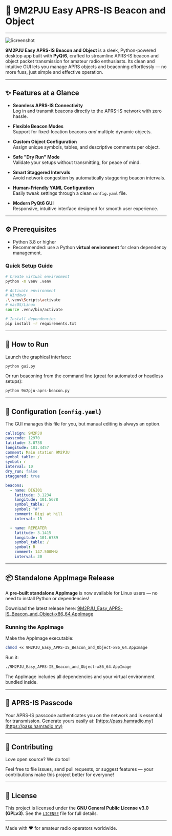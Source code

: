 # 🚀 9M2PJU Easy APRS-IS Beacon and Object

---

![Screenshot](https://github.com/user-attachments/assets/59aa861c-8867-499f-8e91-cc7a18de4d91)

**9M2PJU Easy APRS-IS Beacon and Object** is a sleek, Python-powered desktop app built with **PyQt6**, crafted to streamline APRS-IS beacon and object packet transmission for amateur radio enthusiasts. Its clean and intuitive GUI lets you manage APRS objects and beaconing effortlessly — no more fuss, just simple and effective operation.

---

## ✨ Features at a Glance

- **Seamless APRS-IS Connectivity**  
  Log in and transmit beacons directly to the APRS-IS network with zero hassle.

- **Flexible Beacon Modes**  
  Support for fixed-location beacons *and* multiple dynamic objects.

- **Custom Object Configuration**  
  Assign unique symbols, tables, and descriptive comments per object.

- **Safe "Dry Run" Mode**  
  Validate your setups without transmitting, for peace of mind.

- **Smart Staggered Intervals**  
  Avoid network congestion by automatically staggering beacon intervals.

- **Human-Friendly YAML Configuration**  
  Easily tweak settings through a clean `config.yaml` file.

- **Modern PyQt6 GUI**  
  Responsive, intuitive interface designed for smooth user experience.

---

## ⚙️ Prerequisites

- Python 3.8 or higher  
- Recommended: use a Python **virtual environment** for clean dependency management.

### Quick Setup Guide

```bash
# Create virtual environment
python -m venv .venv

# Activate environment
# Windows
.\.venv\Scripts\activate
# macOS/Linux
source .venv/bin/activate

# Install dependencies
pip install -r requirements.txt
````

---

## 🚀 How to Run

Launch the graphical interface:

```bash
python gui.py
```

Or run beaconing from the command line (great for automated or headless setups):

```bash
python 9m2pju-aprs-beacon.py
```

---

## 📝 Configuration (`config.yaml`)

The GUI manages this file for you, but manual editing is always an option.

```yaml
callsign: 9M2PJU
passcode: 12970
latitude: 3.0738
longitude: 101.4457
comment: Main station 9M2PJU
symbol_table: /
symbol: r
interval: 10
dry_run: false
staggered: true

beacons:
  - name: DIGI01
    latitude: 3.1234
    longitude: 101.5678
    symbol_table: /
    symbol: "#"
    comment: Digi at hill
    interval: 15

  - name: REPEATER
    latitude: 3.1415
    longitude: 101.6789
    symbol_table: /
    symbol: R
    comment: 147.500MHz
    interval: 30
```

---

## 📦 Standalone AppImage Release

A **pre-built standalone AppImage** is now available for Linux users — no need to install Python or dependencies!

Download the latest release here:
[9M2PJU\_Easy\_APRS-IS\_Beacon\_and\_Object-x86\_64.AppImage](https://github.com/9M2PJU/9M2PJU-Easy-APRS-IS-Beacon-and-Object/releases/latest)

### Running the AppImage

Make the AppImage executable:

```bash
chmod +x 9M2PJU_Easy_APRS-IS_Beacon_and_Object-x86_64.AppImage
```

Run it:

```bash
./9M2PJU_Easy_APRS-IS_Beacon_and_Object-x86_64.AppImage
```

The AppImage includes all dependencies and your virtual environment bundled inside.

---

## 🔐 APRS-IS Passcode

Your APRS-IS passcode authenticates you on the network and is essential for transmission. Generate yours easily at:
[https://pass.hamradio.my](https://pass.hamradio.my)

---

## 🤝 Contributing

Love open source? We do too!

Feel free to file issues, send pull requests, or suggest features — your contributions make this project better for everyone!

---

## 📄 License

This project is licensed under the **GNU General Public License v3.0 (GPLv3)**.
See the [`LICENSE`](LICENSE) file for full details.

---

Made with ❤️ for amateur radio operators worldwide.

